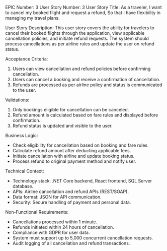 EPIC Number: 3
User Story Number: 3
User Story Title: As a traveler, I want to cancel my booked flight and request a refund, So that I have flexibility in managing my travel plans.

User Story Description: This user story covers the ability for travelers to cancel their booked flights through the application, view applicable cancellation policies, and initiate refund requests. The system should process cancellations as per airline rules and update the user on refund status.

Acceptance Criteria:
1. Users can view cancellation and refund policies before confirming cancellation.
2. Users can cancel a booking and receive a confirmation of cancellation.
3. Refunds are processed as per airline policy and status is communicated to the user.

Validations:
1. Only bookings eligible for cancellation can be canceled.
2. Refund amount is calculated based on fare rules and displayed before confirmation.
3. Refund status is updated and visible to the user.

Business Logic:
- Check eligibility for cancellation based on booking and fare rules.
- Calculate refund amount after deducting applicable fees.
- Initiate cancellation with airline and update booking status.
- Process refund to original payment method and notify user.

Technical Context:
- Technology stack: .NET Core backend, React frontend, SQL Server database.
- APIs: Airline cancellation and refund APIs (REST/SOAP).
- Data format: JSON for API communication.
- Security: Secure handling of payment and personal data.

Non-Functional Requirements:
- Cancellations processed within 1 minute.
- Refunds initiated within 24 hours of cancellation.
- Compliance with GDPR for user data.
- System must support up to 5,000 concurrent cancellation requests.
- Audit logging of all cancellation and refund transactions.
